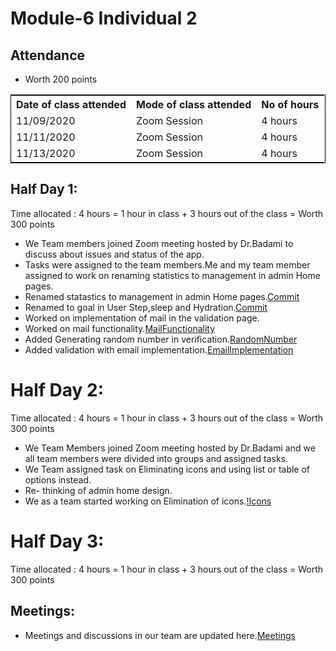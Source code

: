 # Module-6 Individual 2

## Attendance
- Worth 200 points

<table style="width:100%;border: 1px solid black;">
<tr>
<th>Date of class attended</th>	
<th>Mode of class attended</th>
<th>No of hours</th>
</tr>
<tr>
<td> 11/09/2020</td>
<td>Zoom Session</td>
<td>4 hours</td>
</tr>
<tr>
<td>11/11/2020</td>
<td>Zoom Session</td>
<td> 4 hours</td>  
</tr>
<tr>
<td>11/13/2020</td>
<td>Zoom Session</td>
<td> 4 hours</td>  
</tr>
</table>

## Half Day 1:

Time allocated : 4 hours = 1 hour in class + 3 hours out of the class = Worth 300 points

- We Team members joined Zoom meeting hosted by Dr.Badami to discuss about issues and status of the app.
- Tasks were assigned to the team members.Me and my team member assigned to work on renaming statistics to management in admin Home pages.
- Renamed statastics to management in admin Home pages.[Commit](https://github.com/harishThadka/happyHealth/commit/b1a164197677d5bf28e9f7ad2ecfe08f56c21ffd)
- Renamed to goal in User Step,sleep and Hydration.[Commit](https://github.com/harishThadka/happyHealth/commit/9568a2293df2bc5fb7f5f11785b83c5775ef44ea)
- Worked on implementation of mail in the validation page.
- Worked on mail functionality.[MailFunctionality](https://github.com/harishThadka/happyHealth/commit/054de304ee892eea162049b5de65cb8691e53d79)
- Added Generating random number in verification.[RandomNumber](https://github.com/harishThadka/happyHealth/commit/bef66031be6d5baabf4fe34f0bb4c4c5eecb2717)
- Added validation with email implementation.[EmailImplementation](https://github.com/harishThadka/happyHealth/commit/133e32be153c1d23aac55b7c677c4ae1a7c1437f)

# Half Day 2:

Time allocated : 4 hours = 1 hour in class + 3 hours out of the class = Worth 300 points

- We Team Members joined Zoom meeting hosted by Dr.Badami and we all team members were divided into groups and assigned tasks.
- We Team assigned task on Eliminating icons and using list or table of options instead.
- Re- thinking of admin home design.
- We as a team started working on Elimination of icons.[!Icons](https://github.com/jscodebit/happyhealth-dashboard/blob/main/HappyHealth.PNG)

# Half Day 3:

Time allocated : 4 hours = 1 hour in class + 3 hours out of the class = Worth 300 points

## Meetings:
- Meetings and discussions in our team are updated here.[Meetings](https://github.com/annie0sc/gdp_health_app/blob/master/design-architecture/meeting.md)

